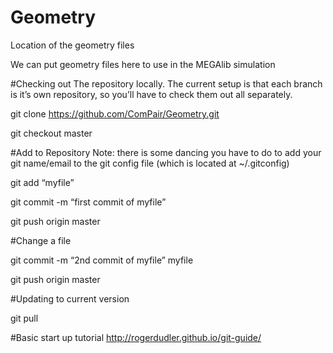 # Geometry
Location of the geometry files

We can put geometry files here to use in the MEGAlib simulation

#Checking out 
The repository locally. The current setup is that each branch is 
it’s own repository, so you’ll have
to check them out all separately. 

git clone https://github.com/ComPair/Geometry.git

git checkout master

#Add to Repository
Note: there is some dancing you have to do 
to add your git name/email to the git config 
file (which is located at ~/.gitconfig)

git add “myfile”

git commit -m “first commit of myfile” 

git push origin master

#Change a file

git commit -m “2nd commit of myfile” myfile

git push origin master

#Updating to current version

git pull

#Basic start up tutorial
http://rogerdudler.github.io/git-guide/


